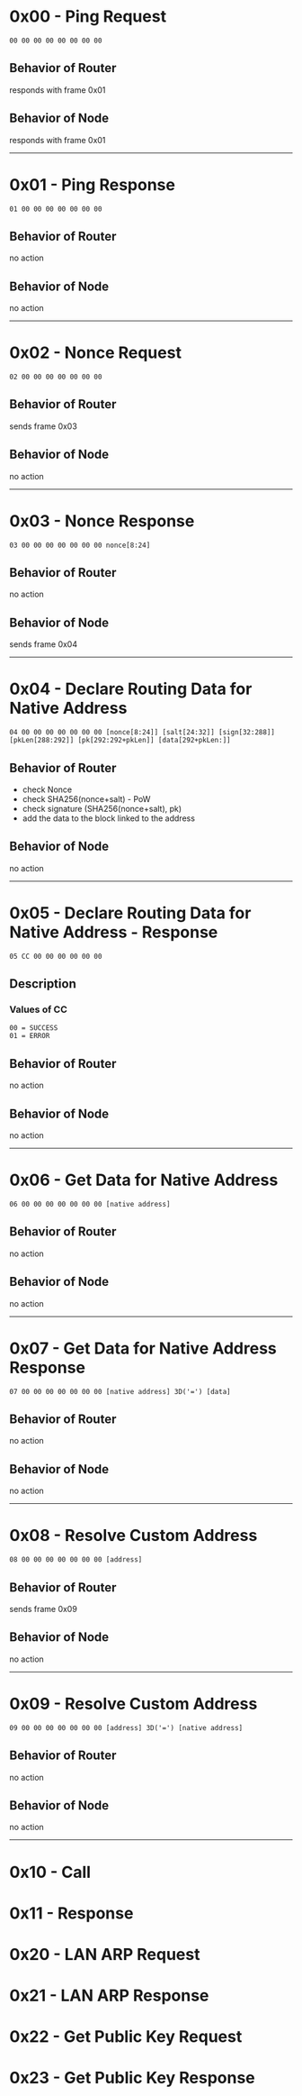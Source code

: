 # 0x00 - Ping Request
    00 00 00 00 00 00 00 00

## Behavior of Router
responds with frame 0x01

## Behavior of Node
responds with frame 0x01

---

# 0x01 - Ping Response
    01 00 00 00 00 00 00 00

## Behavior of Router
no action

## Behavior of Node
no action

---

# 0x02 - Nonce Request
    02 00 00 00 00 00 00 00

## Behavior of Router
sends frame 0x03

## Behavior of Node
no action

---

# 0x03 - Nonce Response
    03 00 00 00 00 00 00 00 nonce[8:24]

## Behavior of Router
no action

## Behavior of Node
sends frame 0x04

---

# 0x04 - Declare Routing Data for Native Address
    04 00 00 00 00 00 00 00 [nonce[8:24]] [salt[24:32]] [sign[32:288]] [pkLen[288:292]] [pk[292:292+pkLen]] [data[292+pkLen:]]

## Behavior of Router
- check Nonce
- check SHA256(nonce+salt) - PoW
- check signature (SHA256(nonce+salt), pk)
- add the data to the block linked to the address

## Behavior of Node
no action

---

# 0x05 - Declare Routing Data for Native Address - Response
    05 CC 00 00 00 00 00 00

## Description
### Values of CC
    00 = SUCCESS
    01 = ERROR

## Behavior of Router
no action

## Behavior of Node
no action

---

# 0x06 - Get Data for Native Address 
    06 00 00 00 00 00 00 00 [native address]

## Behavior of Router
no action

## Behavior of Node
no action    

---

# 0x07 - Get Data for Native Address Response
    07 00 00 00 00 00 00 00 [native address] 3D('=') [data]

## Behavior of Router
no action

## Behavior of Node
no action

---

# 0x08 - Resolve Custom Address
    08 00 00 00 00 00 00 00 [address]

## Behavior of Router
sends frame 0x09

## Behavior of Node
no action

---

# 0x09 - Resolve Custom Address
    09 00 00 00 00 00 00 00 [address] 3D('=') [native address]

## Behavior of Router
no action

## Behavior of Node
no action

---

# 0x10 - Call
# 0x11 - Response

# 0x20 - LAN ARP Request
# 0x21 - LAN ARP Response
# 0x22 - Get Public Key Request
# 0x23 - Get Public Key Response
